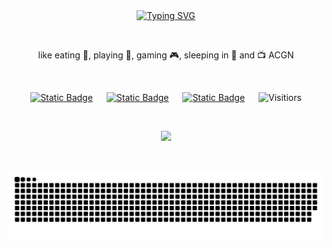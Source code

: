 <div align=center>
 <div>
 <a href="https://git.io/typing-svg">
  <img src="https://readme-typing-svg.demolab.com?font=Ubuntu&size=30&pause=1000&center=true&random=false&width=435&lines=Hi+there%F0%9F%91%8B++It's+Diko;System.out.print(+%22+Hello+World+%22+)" alt="Typing SVG" />
 </a>
</div>

&nbsp;

<div>
 like eating 🍉, playing 🏸, gaming 🎮, sleeping in 🛌 and 📺 ACGN
</div>

&nbsp;

<div>
 <a href="https://space.bilibili.com/24459450"><img alt="Static Badge" src="https://img.shields.io/badge/Bilibili-B%E7%AB%99-ff69b4?link=https%3A%2F%2Fspace.bilibili.com%2F24459450"></a> &emsp; 
 <a href="https://www.zhihu.com/people/dai-wen-bo-34"><img alt="Static Badge" src="https://img.shields.io/badge/Zhihu-%E7%9F%A5%E4%B9%8E-blue?link=https%3A%2F%2Fwww.zhihu.com%2Fpeople%2Fdai-wen-bo-34"></a> &emsp; 
 <a href="https://blog.csdn.net/qq_38971938"><img alt="Static Badge" src="https://img.shields.io/badge/CSDN-%E8%AE%BA%E5%9D%9B-c32136"></a> &emsp;
 <img src="https://komarev.com/ghpvc/?username=Daieenbo&label=Views&color=529e4e&style=flat" alt="Visitiors">
</div>

&nbsp;

<div>
 <img src="https://github-readme-stats.vercel.app/api?username=Daieenbo&theme=radical">
</div>

&nbsp;

![](https://raw.githubusercontent.com/Daieenbo/Daieenbo/output/github-contribution-grid-snake-dark.svg)

</dev>
<!--
**Daieenbo/Daieenbo** is a ✨ _special_ ✨ repository because its `README.md` (this file) appears on your GitHub profile.

Here are some ideas to get you started:

- 🔭 I’m currently working on ...
- 🌱 I’m currently learning ...
- 👯 I’m looking to collaborate on ...
- 🤔 I’m looking for help with ...
- 💬 Ask me about ...
- 📫 How to reach me: ...
- 😄 Pronouns: ...
- ⚡ Fun fact: ...
-->

